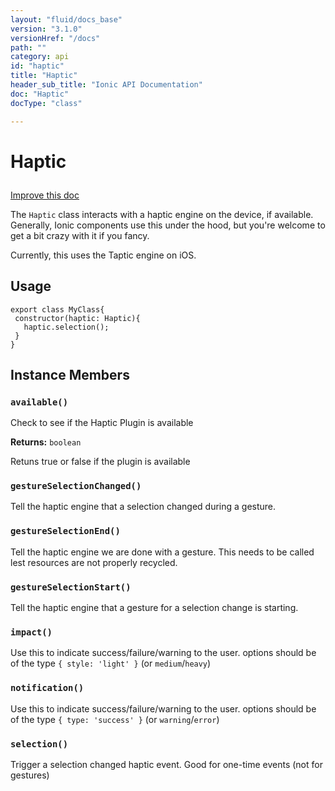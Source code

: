 ```yaml
---
layout: "fluid/docs_base"
version: "3.1.0"
versionHref: "/docs"
path: ""
category: api
id: "haptic"
title: "Haptic"
header_sub_title: "Ionic API Documentation"
doc: "Haptic"
docType: "class"

---
```










<h1 class="api-title">
<a class="anchor" name="haptic" href="#haptic"></a>

Haptic





</h1>

<a class="improve-v2-docs" href="http://github.com/driftyco/ionic/edit/master/src/tap-click/haptic.ts#L2">
Improve this doc
</a>






<p>The <code>Haptic</code> class interacts with a haptic engine on the device, if
available. Generally, Ionic components use this under the hood, but you&#39;re
welcome to get a bit crazy with it if you fancy.</p>
<p>Currently, this uses the Taptic engine on iOS.</p>




<!-- @usage tag -->

<h2><a class="anchor" name="usage" href="#usage"></a>Usage</h2>

<pre><code class="lang-ts">export class MyClass{
 constructor(haptic: Haptic){
   haptic.selection();
 }
}
</code></pre>




<!-- @property tags -->



<!-- instance methods on the class -->

<h2><a class="anchor" name="instance-members" href="#instance-members"></a>Instance Members</h2>

<div id="available"></div>

<h3>
<a class="anchor" name="available" href="#available"></a>
<code>available()</code>
  

</h3>

Check to see if the Haptic Plugin is available






<div class="return-value">
<i class="icon ion-arrow-return-left"></i>
<b>Returns:</b> 
  <code>boolean</code> <p>Retuns true or false if the plugin is available</p>


</div>




<div id="gestureSelectionChanged"></div>

<h3>
<a class="anchor" name="gestureSelectionChanged" href="#gestureSelectionChanged"></a>
<code>gestureSelectionChanged()</code>
  

</h3>

Tell the haptic engine that a selection changed during a gesture.










<div id="gestureSelectionEnd"></div>

<h3>
<a class="anchor" name="gestureSelectionEnd" href="#gestureSelectionEnd"></a>
<code>gestureSelectionEnd()</code>
  

</h3>

Tell the haptic engine we are done with a gesture. This needs to be
called lest resources are not properly recycled.










<div id="gestureSelectionStart"></div>

<h3>
<a class="anchor" name="gestureSelectionStart" href="#gestureSelectionStart"></a>
<code>gestureSelectionStart()</code>
  

</h3>

Tell the haptic engine that a gesture for a selection change is starting.










<div id="impact"></div>

<h3>
<a class="anchor" name="impact" href="#impact"></a>
<code>impact()</code>
  

</h3>

Use this to indicate success/failure/warning to the user.
options should be of the type `{ style: 'light' }` (or `medium`/`heavy`)










<div id="notification"></div>

<h3>
<a class="anchor" name="notification" href="#notification"></a>
<code>notification()</code>
  

</h3>

Use this to indicate success/failure/warning to the user.
options should be of the type `{ type: 'success' }` (or `warning`/`error`)










<div id="selection"></div>

<h3>
<a class="anchor" name="selection" href="#selection"></a>
<code>selection()</code>
  

</h3>

Trigger a selection changed haptic event. Good for one-time events
(not for gestures)













<!-- related link --><!-- end content block -->


<!-- end body block -->

